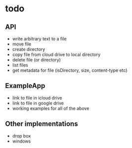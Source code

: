 # todo

## API

 * write arbitrary text to a file
 * move file
 * create directory
 * copy file from cloud drive to local directory
 * delete file (or directory)
 * list files
 * get metadata for file (isDirectory, size, content-type etc)

## ExampleApp

 * link to file in icloud drive
 * link to file in google drive
 * working examples for all of the above
 
## Other implementations
 
 * drop box
 * windows